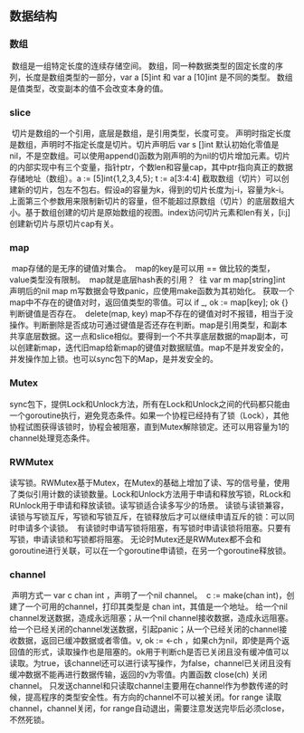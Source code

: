 ## 数据结构

### 数组

​    数组是一组特定长度的连续存储空间。
​    数组，同一种数据类型的固定长度的序列，长度是数组类型的一部分，var a [5]int 和 var a [10]int 是不同的类型。
​	数组是值类型，改变副本的值不会改变本身的值。

### slice

​    切片是数组的一个引用，底层是数组，是引用类型，长度可变。
​    声明时指定长度是数组，声明时不指定长度是切片。切片声明后 var s []int 默认初始化零值是nil，不是空数组。可以使用append()函数为刚声明的为nil的切片增加元素。
​    切片的内部实现中有三个变量，指针ptr，个数len和容量cap，其中ptr指向真正的数据存储地址（数组）。
​    a := [5]int{1,2,3,4,5}; t := a[3:4:4]   截取数组（切片）可以创建新的切片，包左不包右。假设a的容量为k，得到的切片长度为j-i，容量为k-i。上面第三个参数用来限制新切片的容量，但不能超过原数组（切片）的底层数组大小。基于数组创建的切片是原始数组的视图。
​    index访问切片元素和len有关，[i:j]创建新切片与原切片cap有关。

### map

​    map存储的是无序的键值对集合。
​    map的key是可以用 == 做比较的类型，value类型没有限制。
​    map就是底层hash表的引用？
​    往 var m map[string]int 声明后的nil map m写数据会导致panic，应使用make函数为其初始化。
​    获取一个map中不存在的键值对时，返回值类型的零值。可以 if _, ok := map[key]; ok {} 判断键值是否存在。
​    delete(map, key) map不存在的键值对时不报错，相当于没操作。判断删除是否成功可通过键值是否还存在判断。
​    map是引用类型，和副本共享底层数据。这一点和slice相似。要得到一个不共享底层数据的map副本，可以创建新map，迭代旧map给新map的键值对数据赋值。
​    map不是并发安全的，并发操作加上锁。也可以sync包下的Map，是并发安全的。

### Mutex

​    sync包下，提供Lock和Unlock方法，所有在Lock和Unlock之间的代码都只能由一个goroutine执行，避免竞态条件。如果一个协程已经持有了锁（Lock），其他协程试图获得该锁时，协程会被阻塞，直到Mutex解除锁定。
​    还可以用容量为1的channel处理竞态条件。

### RWMutex

​    读写锁。RWMutex基于Mutex，在Mutex的基础上增加了读、写的信号量，使用了类似引用计数的读锁数量。Lock和Unlock方法用于申请和释放写锁，RLock和RUnlock用于申请和释放读锁。
​    读写锁适合读多写少的场景。
​    读锁与读锁兼容，读锁与写锁互斥，写锁和写锁互斥，在锁释放后才可以继续申请互斥的锁：
​        可以同时申请多个读锁。
​        有读锁时申请写锁将阻塞，有写锁时申请读锁将阻塞。
​        只要有写锁，申请读锁和写锁都将阻塞。
​    无论时Mutex还是RWMutex都不会和goroutine进行关联，可以在一个goroutine申请锁，在另一个goroutine释放锁。

### channel

​    声明方式一 var c chan int ，声明了一个nil channel。
​    c := make(chan int)，创建了一个可用的channel，打印其类型是 chan int，其值是一个地址。
​    给一个nil channel发送数据，造成永远阻塞；从一个nil channel接收数据，造成永远阻塞。
​    给一个已经关闭的channel发送数据，引起panic；从一个已经关闭的channel接收数据，返回已缓冲数据或者零值。
​    v, ok := <-ch ，如果ch为nil，即使是两个返回值的形式，读取操作也是阻塞的。ok用于判断ch是否已关闭且没有缓冲值可以读取。为true，该channel还可以进行读写操作，为false，channel已关闭且没有缓冲数据不能再进行数据传输，返回的v为零值。
​    内置函数 close(ch) 关闭channel。
​    只发送channel和只读取channel主要用在channel作为参数传递的时候，提高程序的类型安全性。有方向的channel不可以被关闭。
​    for range 读取channel，channel关闭，for range自动退出，需要注意发送完毕后必须close，不然死锁。